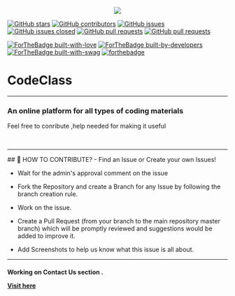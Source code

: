 <p align="center">
<img align = "center" src="https://github.com/suubh/CodeClass/blob/master/codeclass.jpg" /><br>
</p>

[![GitHub stars](https://img.shields.io/github/stars/suubh/CodeClass.svg?style=social&label=Star&maxAge=2592000)](https://suubh/CodeClass/stargazers/)
[![GitHub contributors](https://img.shields.io/github/contributors/suubh/CodeClass.svg)](https://GitHub.com/suubh/CodeClass/graphs/contributors/)
[![GitHub issues](https://img.shields.io/github/issues/suubh/CodeClass.svg)](https://github.com/suubh/CodeClass/issues)
[![GitHub issues closed](https://img.shields.io/github/issues-closed/suubh/CodeClass.svg)](https://github.com/suubh/CodeClass/issues?q=is%3Aissue+is%3Aclosed)
[![GitHub pull requests](https://img.shields.io/github/issues-pr/suubh/CodeClass.svg)](https://github.com/suubh/CodeClass/pulls)
[![GitHub pull requests](https://img.shields.io/github/issues-pr-closed/suubh/CodeClass.svg)](https://github.com/suubh/CodeClass/pulls?q=is%3Apr+is%3Aclosed)




[![ForTheBadge built-with-love](http://ForTheBadge.com/images/badges/built-with-love.svg)](http://ForTheBadge.com)
[![ForTheBadge built-by-developers](http://ForTheBadge.com/images/badges/built-by-developers.svg)](http://ForTheBadge.com)
[![ForTheBadge built-with-swag](http://ForTheBadge.com/images/badges/built-with-swag.svg)](http://ForTheBadge.com)
[![forthebadge](https://forthebadge.com/images/badges/open-source.svg)](https://forthebadge.com)


<h1> CodeClass</h1>
<hr>
<h3>An online platform for all types of coding materials</h3>
<p>Feel free to conribute ,help needed for making it useful </p><br>
<hr>
## 🤝 HOW TO CONTRIBUTE?
- Find an Issue or Create your own Issues!

- Wait for the admin's approval comment on the issue 

- Fork the Repository and create a Branch for any Issue by following the branch creation rule.

- Work on the issue.

- Create a Pull Request (from your branch to the main repository master branch) which will be promptly reviewed and suggestions would be added to improve it.

- Add Screenshots to help us know what this issue is all about.


<hr>
<h4>Working on Contact Us section .
<p><a href="https://suubh.github.io/CodeClass/templates/index.html" target="_blank" >Visit here</a></p>
  

